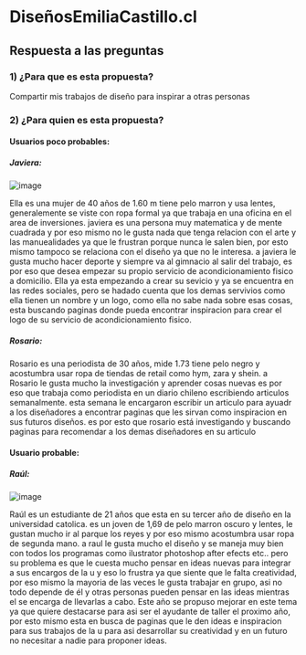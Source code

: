 # DiseñosEmiliaCastillo.cl
## Respuesta a las preguntas

### 1) ¿Para que es esta propuesta?
Compartir mis trabajos de diseño para inspirar a otras personas

### 2) ¿Para quien es esta propuesta? 


#### Usuarios poco probables:                                                                           

##### Javiera: 

![image](https://github.com/emicastilloe/final/assets/127958209/35538d2e-ec0a-49ca-b039-051861c290f6)

Ella es una mujer de 40 años de 1.60 m tiene pelo marron y usa lentes, generalemente se viste con ropa formal ya que trabaja en una oficina en el area de inversiones. javiera es una persona muy matematica y de mente cuadrada y por eso mismo no le gusta nada que tenga relacion con el arte y las manuealidades ya que le frustran porque nunca le salen bien, por esto mismo tampoco  se relaciona con el diseño ya que no le interesa. a javiera le gusta mucho hacer deporte y siempre va al gimnacio al salir del trabajo, es por eso que desea empezar su propio servicio de acondicionamiento fisico a domicilio. Ella ya esta empezando a crear su sevicio y ya se encuentra en las redes sociales, pero se hadado cuenta que los demas servivios como ella tienen un nombre y un logo, como ella no sabe nada sobre esas cosas, esta buscando paginas donde pueda encontrar inspiracion para crear el logo de su servicio de acondicionamiento fisico.



##### Rosario:
Rosario es una periodista de 30 años, mide 1.73 tiene pelo negro y acostumbra usar ropa de tiendas de retail como hym, zara y shein. a Rosario  le gusta mucho la investigación y aprender cosas nuevas es por eso que trabaja  como periodista en un diario chileno escribiendo articulos semanalmente. esta semana le encargaron escribir un articulo para ayuadr a los diseñadores a encontrar paginas que les sirvan como inspiracion en sus futuros diseños. es por esto que rosario está investigando y buscando paginas para recomendar a los demas diseñadores en su articulo 




#### Usuario probable:

##### Raúl: 

![image](https://github.com/emicastilloe/final/assets/127958209/c6428aa9-c6ba-43fb-aebe-d9ad9e6c109c)


Raúl es un estudiante de 21 años que esta en su tercer año de diseño en la universidad catolica. es un joven de 1,69 de pelo marron oscuro y lentes, le gustan mucho ir al parque los reyes y por eso mismo acostumbra usar ropa de segunda mano. a raul le gusta mucho el diseño y se maneja muy bien con todos los programas como ilustrator photoshop after efects etc.. pero su problema es que le cuesta mucho pensar en ideas nuevas para integrar a sus encargos de la u y eso lo frustra ya que siente que le falta creatividad, por eso mismo la mayoria de las veces le gusta trabajar en grupo, asi no todo  depende de él y otras personas pueden pensar en las ideas mientras el se encarga de llevarlas a cabo. Este año se propuso mejorar en este tema ya que quiere destacarse para asi ser el ayudante de taller el proximo año, por esto mismo esta en busca de paginas que le den ideas e inspiracion para sus trabajos de la u para asi desarrollar su creatividad y en un futuro no necesitar a nadie para proponer ideas.



















          

                               




